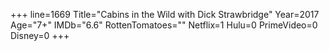 +++
line=1669
Title="Cabins in the Wild with Dick Strawbridge"
Year=2017
Age="7+"
IMDb="6.6"
RottenTomatoes=""
Netflix=1
Hulu=0
PrimeVideo=0
Disney=0
+++

